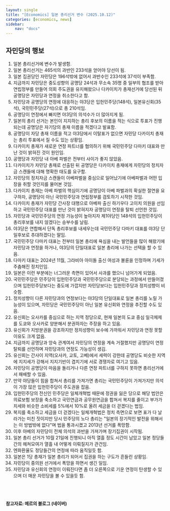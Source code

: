 ```yaml
---
layout: single
title: "[Economics] 일본 총리선거 변수 (2025.10.12)"
categories: [economics, news]
sidebar:
    nav: "docs"
---
```


## 자민당의 행보
1. 일본 총리선거에 변수가 발생함.
1. 일본 총리선거는 465석의 과반인 233석을 얻어야 당선이 됨.
1. 일본 집권당인 자민당은 196석밖에 없어서 과반수인 233석에 37석이 부족함.
1. 지금까지 자민당은 중도성향의 공명당 24석과 무소속 35명 중 일부의 협조를 받아 연립정부를 만들어 의회 주도권을 유지해왔으나 다카이치가 총재선거에 당선된 뒤 공명당은 자민당과 연정을 취소한다고 함.
1. 자민당과 공명당의 연정에 대응하는 야3당은 입헌민주당(148석), 일본유신회(35석), 국민민주당(27석)으로 총 210석임.
1. 공명당이 연정에서 빠지면 야3당의 의석수가 더 많아지게 됨.
1. 일본의 총리 선거는 본인이 지지하는 총리 후보의 이름을 적는 식으로 투표가 진행되는데 공명당은 자기당의 총재 이름을 적겠다고 발표함.
1. 공명당이 자당 총재 이름을 적고 야3당에서 이탈표가 없으면 자민당 다카이치 총재는 총리 투표에서 질 수도 있는 상황임.
1. 다카이치 총재가 새로운 연정 파트너를 협의하기 위해 국민민주당 다마키 대표와 만난 것이 밝혀진 것이 원인임.
1. 공명당과 자민당 내 아베 파벌은 전부터 사이가 좋지 않았음.
1. 다카이치가 자민당 총재로 선출된 뒤 공명당은 다카이치 총재에게 자민당의 정치자금 스캔들에 대해 명확한 태도를 요구함.
1. 자민당의 정치자금 스캔들이 아베파벌을 중심으로 일어났기에 아베파벌과 어떤 입장을 취할 것인지를 물어본 것임.
1. 다카이치 총재는 아베 파벌의 핵심이기에 공명당이 아베 파벌과의 확실한 절연을 요구하자, 공명당이 아닌 국민민주당과 연립정부를 검토하기 시작한 것임.
1. 다카이치 총재가 자민당 간사장 대행으로 아베파 출신 하기우다 고이치 의원을 선임하고 국민민주당 대표를 만난 것이 밝혀지자 공명당이 연정을 탈퇴 선언한 것임.
1. 자민당과 국민민주당의 연정 가능성이 높아지자 제1야당인 148석의 입헌민주당이 총리후보를 내지 않겠다는 승부수를 날림.
1. 야3당은 연합해서 단독 총리후보를 내세우는데 국민민주당 다마키 대표를 야3당 단일후보로 추대하겠다는 말임.
1. 국민민주당 다마키 대표는 전부터 일본 총리에 욕심을 내는 발언들을 많이 해왔기에 자민당과 연정을 하거나, 야3당의 단일대표로 일본 총리에 나가는 선택을 할 수 있음.
1. 다마키 대표는 2024년 11월, 그라비아 아이돌 출신 여성과 불륜을 인정하며 기세가 주춤해진 정치인임.
1. 일본은 이런 부분에는 너그러운 측면이 있어서 사과를 했으니 넘어가게 되었음.
1. 국민민주당은 민주당이 입헌민주당과 국민민주당으로 분당되는 과정에서 만들어졌으며 입헌민주당보다는 중도에 가깝지만 자민당보다는 입헌민주당과 정치성향이 비슷함.
1. 정치성향이 다른 자민당과의 연정보다는 야3당의 단일대표로 일본 총리를 노릴 가능성이 있으며, 자민당은 국민민주당이 아닌 일본 유신회와 연정을 추진할 수도 있음.
1. 유신회는 오사카를 중심으로 하는 지역 정당으로, 현재 일본의 도쿄 중심 일극체제를 도쿄와 오사카로 양분해서 분권하자는 주장을 하고 있음.
1. 유신회가 지방분권을 강조하지만 정치성향이 보수에 가까워서 자민당과 연정 못할 이유도 크게 없음.
1. 지금까지 공명당과 앙숙 관계여서 자민당의 연정을 계속 거절했지만 공명당이 연정 탈퇴를 선언하며 자민당과의 연정도 가능성이 생김.
1. 유신회는 간사이 지역(오사카, 교토, 고베)에서 세력이 강한데 공명당도 비슷한 지역에 지지세가 강해서 지지기반이 겹치기에 서로 경쟁자로 여기고 있음.
1. 자민당이 공명당이 마음을 돌리거나 다른 연정 파트너를 구하지 못하면 총리선거에서 패배할 수 있음.
1. 만약 야당들이 힘을 합쳐서 총리를 가져가면 총리는 국민민주당이 가져가지만 의석이 가장 많은 입헌민주당이 주도권을 잡음.
1. 입헌민주당의 전신인 민주당은 일체개혁법 때문에 정권을 잃은 당으로 해당 법안은 의료보험 보장을 축소하고 국민연금과 공무원연금을 합쳐서 복지를 줄이고 부가가치세와 비슷한 소비세를 5%에서 10%로 올려 세금을 더 걷겠다는 법임.
1. 복지를 축소하고 세금을 더 걷겠다는 일체개혁법은 정치 측면으로 보면 표가 다 날라가는 미친 짓이지만 당시 민주당의 노다 총리는 "일본의 장기적인 발전을 위해서는 이 방법밖에 없다"며 법을 통과시켰고 2013년 선거를 폭망함.
1. 이후 아베의 자민당이 전체 의석의 과반을 가져가며 장기집권이 시작됨.
1. 일본 총리 선거가 10월 21일에 진행되니 아직 열흘 정도 시간이 남았고 일본 정당들간의 헤쳐모여가 열흘 내 어떻게 이뤄질지가 관건임.
1. 엔화환율도 정당들간의 연정에 따라 움직일듯 함.
1. 일본은 1당 총재가 일본 총리가 되어서 집권을 하는 구도가 흔들린 상황임.
1. 자민당이 중의원 선거에서 폭망을 하면서 생긴 일임.
1. 자민당과 유신회의 연정이 이뤄진다면 좀 더 오른쪽으로 기운 연정이 탄생할 수 있으며 더 매운 자민당을 볼 수 있을듯 함.



<br/>
<br/>

#### 참고자료: 메르의 블로그 (네이버)
